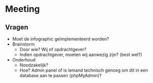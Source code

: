 Meeting
=======

Vragen
------

* Moet de infographic geïmplementeerd worden?
* Brainstorm
    - Door wie? Wij of opdrachtgever?
    - Indien opdrachtgever, moeten wij aanwezig zijn? (best wel?)
* Onderhoud
    - Noodzakelijk?
    - Hoe? Admin panel of is iemand technisch genoeg om dit in een database aan te passen (phpMyAdmin)?
